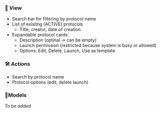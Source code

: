 ### 👀 View
* Search bar for filtering by protocol name
* List of exisitng (ACTIVE) protocols
	* Title, creator, date of creation
* Expandable protocol cards:
	* Description (optinal -> can be empty)
	* Launch permission (restricted because system is busy or allowed)
	* Options: Edit, Delete, Launch, Use as template

### 🛠 Actions
* Search by protocol name
* Protocol options (edit, delete launch)

### 🎨Models
*To be added*
